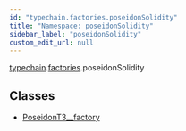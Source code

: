 ```yaml
---
id: "typechain.factories.poseidonSolidity"
title: "Namespace: poseidonSolidity"
sidebar_label: "poseidonSolidity"
custom_edit_url: null
---
```


[typechain](../modules/typechain.md).[factories](typechain.factories.md).poseidonSolidity

## Classes

- [PoseidonT3\_\_factory](../classes/typechain.factories.poseidonSolidity.PoseidonT3__factory.md)
